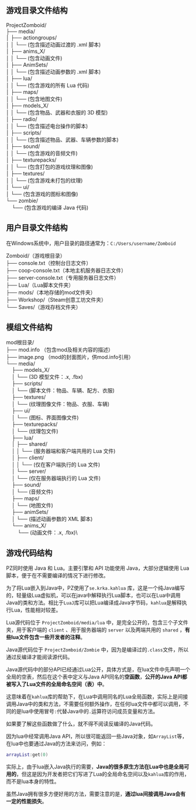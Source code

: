
## 游戏目录文件结构

ProjectZomboid/ \
├── media/ \
│   ├── actiongroups/ \
│   │   └── (包含描述动画过渡的 .xml 脚本) \
│   ├── anims_X/ \
│   │   └── (包含动画文件) \
│   ├── AnimSets/ \
│   │   └── (包含描述动画参数的 .xml 脚本) \
│   ├── lua/ \
│   │   └── (包含游戏的所有 Lua 代码) \
│   ├── maps/ \
│   │   └── (包含地图文件) \
│   ├── models_X/ \
│   │   └── (包含物品、武器和衣服的 3D 模型) \
│   ├── radio/ \
│   │   └── (包含描述电台操作的脚本) \
│   ├── scripts/ \
│   │   └── (包含描述物品、武器、车辆参数的脚本) \
│   ├── sound/ \
│   │   └── (包含游戏的音频文件) \
│   ├── texturepacks/ \
│   │   └── (包含打包的游戏纹理和图像) \
│   ├── textures/ \
│   │   └── (包含游戏未打包的纹理) \
│   └── ui/ \
│       └── (包含游戏的图标和图像) \
└── zombie/ \
&nbsp;&nbsp;&nbsp;&nbsp;└── (包含游戏的编译 Java 代码)

## 用户目录文件结构
在Windows系统中，用户目录的路径通常为：`C:/Users/username/Zomboid`

Zomboid/（游戏根目录）\
├── console.txt（控制台日志文件）\
├── coop-console.txt（本地主机服务器日志文件）\
├── server-console.txt（专用服务器日志文件）\
├── Lua/（Lua脚本文件夹）\
├── mods/（本地存储的mod文件夹）\
├── Workshop/（Steam创意工坊文件夹）\
└── Saves/（游戏存档文件夹）


## 模组文件结构

mod根目录/\
├── mod.info （包含mod及相关内容的描述）\
├── image.png （mod的封面图片，供mod.info引用）\
└── media/\
&nbsp;&nbsp;&nbsp;&nbsp;├── models_X/\
&nbsp;&nbsp;&nbsp;&nbsp;│   └── (3D 模型文件：.x, .fbx)\
&nbsp;&nbsp;&nbsp;&nbsp;├── scripts/\
&nbsp;&nbsp;&nbsp;&nbsp;│   └── (脚本文件：物品、车辆、配方、衣服)\
&nbsp;&nbsp;&nbsp;&nbsp;├── textures/\
&nbsp;&nbsp;&nbsp;&nbsp;│   └── (纹理图像文件：物品、衣服、车辆)\
&nbsp;&nbsp;&nbsp;&nbsp;├── ui/\
&nbsp;&nbsp;&nbsp;&nbsp;│   └── (图标、界面图像文件)\
&nbsp;&nbsp;&nbsp;&nbsp;├── texturepacks/\
&nbsp;&nbsp;&nbsp;&nbsp;│   └── (纹理包文件)\
&nbsp;&nbsp;&nbsp;&nbsp;├── lua/\
&nbsp;&nbsp;&nbsp;&nbsp;│   ├── shared/\
&nbsp;&nbsp;&nbsp;&nbsp;│   │   └── (服务器端和客户端共用的 Lua 文件)\
&nbsp;&nbsp;&nbsp;&nbsp;│   ├── client/\
&nbsp;&nbsp;&nbsp;&nbsp;│   │   └── (仅在客户端执行的 Lua 文件)\
&nbsp;&nbsp;&nbsp;&nbsp;│   └── server/\
&nbsp;&nbsp;&nbsp;&nbsp;│       └── (仅在服务器端执行的 Lua 文件)\
&nbsp;&nbsp;&nbsp;&nbsp;├── sound/\
&nbsp;&nbsp;&nbsp;&nbsp;│   └── (音频文件)\
&nbsp;&nbsp;&nbsp;&nbsp;├── maps/\
&nbsp;&nbsp;&nbsp;&nbsp;│   └── (地图文件)\
&nbsp;&nbsp;&nbsp;&nbsp;├── animSets/\
&nbsp;&nbsp;&nbsp;&nbsp;│   └── (描述动画参数的 XML 脚本)\
&nbsp;&nbsp;&nbsp;&nbsp;└── anims_X/\
&nbsp;&nbsp;&nbsp;&nbsp;&nbsp;&nbsp;&nbsp;&nbsp;└── (动画文件：.x, .fbx)\


## 游戏代码结构
PZ同时使用 Java 和 Lua。主要引擎和 API 功能使用 Java，大部分逻辑使用 Lua 脚本，便于在不需要编译的情况下进行修改。

为了将Lua嵌入到Java中，PZ使用了`se.krka.kahlua` 库，这是一个纯Java编写的，轻量级Lua虚拟机，可以在java中解释执行Lua脚本，也可以在Lua中调用Java的类和方法。相比于`LuaJ`库可以把Lua编译成Java字节码，`kahlua`是解释执行Lua，性能相对较差。

Lua源代码位于 `ProjectZomboid/media/lua` 中，是完全公开的，包含三个子文件夹，用于客户端的 `client` 、用于服务器端的 `server` 以及两端共用的 `shared` ，**有些lua文件包含一些开发者的注释**。

Java源代码位于 `ProjectZomboid/Zombie` 中，因为是编译过的`.class`文件，所以通过反编译才能阅读源代码。

Java源代码中的部分API已经通过Lua公开，具体方式是，在lua文件中先声明一个全局的空表，然后在这个表中定义与Java API同名的**空函数**，**公开的Java API都被写入了Lua文件的全局命名空间（表）中**。

这意味着在`kahlua`库的帮助下，在Lua中调用同名的Lua全局函数，实际上是间接调用Java中的类和方法，不需要任何额外操作，在任何lua文件中都可以调用，不同的是lua中使用冒号`:`代替Java中的`.`运算符访问成员变量和方法。

如果要了解这些函数做了什么，就不得不阅读反编译的Java代码。

因为lua中经常调用Java API，所以很可能返回一些Java对象，如`ArrayList`等，在lua中也要通过Java的方法来访问，例如：
```lua
arrayList:get(0)
```
实际上，由于lua嵌入Java执行的需要，**Java的很多原生方法在Lua中也是全局可用的**，但这是因为开发者把它们写进了Lua的全局命名空间以及`kahlua`库的作用，而不是lua本身的特性。

虽然Java拥有很多方便好用的方法，需要注意的是，**通过lua间接调用Java会有一定的性能损失**。
